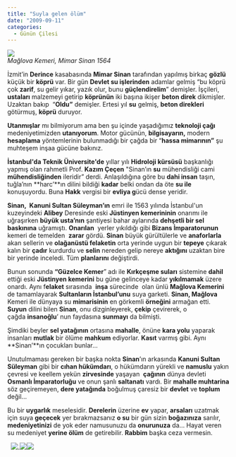 ```yaml
---
title: "Suyla gelen ölüm"
date: "2009-09-11"
categories: 
  - Günün Çilesi
---
```


![](/uploads/image/_moglova_kemeri.jpg)  
_Mağlova Kemeri, Mimar Sinan 1564_

İzmit’in **Derince** kasabasında **Mimar Sinan** tarafından yapılmış birkaç **gözlü** küçük bir **köprü** var. Bir gün **Devlet su işlerinden** adamlar gelmiş “bu köprü çok **zarif**, su gelir yıkar, yazık olur, bunu **güçlendirelim**” demişler. İşçileri, **ustaları** malzemeyi getirip **köprünün** iki başına ikişer **beton direk** dikmişler. Uzaktan bakıp  “**Oldu”** demişler. Ertesi yıl **su** gelmiş, **beton direkleri** götürmuş, **köprü** duruyor.

**Utanmışlar** mı bilmiyorum ama ben şu içinde yaşadığımız **teknoloji çağı** medeniyetimizden **utanıyorum**. Motor gücünün, **bilgisayarın,** modern **hesaplama** yöntemlerinin bulunmadığı bir çağda bir “**hassa mimarının”** şu muhteşem inşaa gücüne bakınız.

**İstanbul'da Teknik Üniversite'de** yıllar yılı **Hidroloji kürsüsü** başkanlığı yapmış olan rahmetli Prof. **Kazım Çeçen** "Sinan’ın **su** mühendisliği cami **mühendisliğinden** ileridir” derdi. Anlaşıldığına göre bu **dahi insan** taşın, tuğla’nın **harc’**ın dilini bildiği **kadar** belki ondan da öte **su ile** konuşuyordu. Buna **Hakk** vergisi bir **evliya g**ücü dense yeridir.

**Sinan,  Kanuni Sultan Süleyman’ın** emri ile 1563 yılında İstanbul'un kuzeyindeki **Alibey** Deresinde eski **Jüstinyen kemerininin** onarımı ile uğraşırken **büyük usta’nın** şantiyesi bahar aylarında **dehşetli bir sel baskınına** uğramıştı. **Onarılan**  yerler yıkıldığı gibi **Bizans İmparatorunun** kemeri de temelden  **zarar** gördü. **Sinan** büyük gürültülerle ve **anaforlarla** akan sellerin ve **olağanüstü felaketin** orta yerinde uygun bir **tepeye** çıkarak kalın bir **çadır** kurdurdu ve **selin** nereden gelip nereye **aktığını** uzaktan bire bir yerinde inceledi. Tüm **planlarını** değiştirdi.

Bunun sonunda **“Güzelce Kemer**” adı ile **Kırkçeşme suları** sistemine **dahil** ettiği eski **Jüstinyen kemerini** bu güne gelinceye kadar **yıkılmamak** üzere onardı. Aynı f**elaket** sırasında  **inşa** sürecinde  olan ünlü **Mağlova Kemerini** de tamamlayarak **Sultanların İstanbul’unu** suya garketi. **Sinan, Mağlova** Kemeri ile dünyaya su **mimarisinin** en görkemli **örneğini** armağan etti. **Suyun** dilini bilen **Sinan**, onu dizginleyerek, **çekip** çevirerek, o çağda **insanoğlu**’ nun faydasına **sunmayı** da bilmişti.

Şimdiki beyler **sel yatağının** ortasına **mahalle**, önüne **kara yolu** yaparak insanları **mutlak** bir ölüme **mahkum** ediyorlar. **Kasıt** varmış gibi. Aynı **Sinan’**ın çocukları bunlar… 

Unutulmaması gereken bir başka nokta **Sinan**’ın arkasında **Kanuni Sultan Süleyman** gibi bir **cıhan hükümdarı**, o hükümdarın yürekli ve **namuslu** yakın çevresi ve keellem yekün **zirvesinde** yaşayan  **çağının** dünya devleti **Osmanlı İmparatorluğu** ve onun şanlı **saltanatı** vardı. Bir **mahalle muhtarina** söz geçiremeyen, **dere yatağında** boğulmuş çaresiz bir **devlet** ve **toplum** değil…   

Bu bir **uygarlık** meselesidir. **Derelerin** üzerine **ev** yapar, **arsaları** uzatmak için suya **geçecek** yer bırakmazsanız **o su** bir gün sizin **boğazınıza** sarılır, **medeniyetinizi** de yok eder namusunuzu da **onurunuza** da… Hayat veren su medeniyet **yerine ölüm** de getirebilir. **Rabbim** başka ceza vermesin.

  **![](/uploads/image/mercek5pl2.jpg)**.![](/uploads/image/kemer.jpg)![](/uploads/image/bent.jpg)
